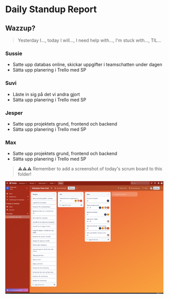 # Daily Standup Report

## Wazzup?
> Yesterday I…, today I will…, I need help with…, I'm stuck with…, TIL…

### Sussie
- Satte upp databas online, skickar uppgifter i teamschatten under dagen
- Sätta upp planering i Trello med SP

### Suvi
- Läste in sig på det vi andra gjort
- Sätta upp planering i Trello med SP

### Jesper
- Satte upp projektets grund, frontend och backend
- Sätta upp planering i Trello med SP

### Max
- Satte upp projektets grund, frontend och backend
- Sätta upp planering i Trello med SP


> ⚠️⚠️⚠️ Remember to add a screenshot of today's scrum board to this folder!
<img src="frontend\public\daily_screenshots_scrum_board\20230503.png" width="500">

